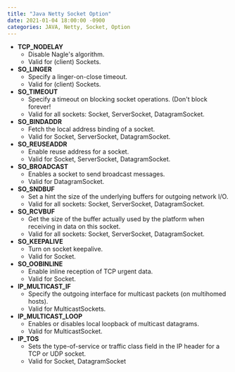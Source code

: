 ```yaml
---
title: "Java Netty Socket Option"
date: 2021-01-04 18:00:00 -0900
categories: JAVA, Netty, Socket, Option
---
```


- **TCP_NODELAY**
    - Disable Nagle's algorithm.
    - Valid for (client) Sockets.
- **SO_LINGER**
    - Specify a linger-on-close timeout.
    - Valid for (client) Sockets.
- **SO_TIMEOUT**
    - Specify a timeout on blocking socket operations. (Don't block forever!
    - Valid for all sockets: Socket, ServerSocket, DatagramSocket.
- **SO_BINDADDR**
    - Fetch the local address binding of a socket.
    - Valid for Socket, ServerSocket, DatagramSocket.
- **SO_REUSEADDR**
    - Enable reuse address for a socket.
    - Valid for Socket, ServerSocket, DatagramSocket.
- **SO_BROADCAST**
    - Enables a socket to send broadcast messages.
    - Valid for DatagramSocket.
- **SO_SNDBUF**
    - Set a hint the size of the underlying buffers for outgoing network I/O.
    - Valid for all sockets: Socket, ServerSocket, DatagramSocket.
- **SO_RCVBUF**
    - Get the size of the buffer actually used by the platform when receiving in data on this socket.
    - Valid for all sockets: Socket, ServerSocket, DatagramSocket.
- **SO_KEEPALIVE**
    - Turn on socket keepalive.
    - Valid for Socket.
- **SO_OOBINLINE**
    - Enable inline reception of TCP urgent data.
    - Valid for Socket.
- **IP_MULTICAST_IF**
    - Specify the outgoing interface for multicast packets (on multihomed hosts).
    - Valid for MulticastSockets.
- **IP_MULTICAST_LOOP**
    - Enables or disables local loopback of multicast datagrams.
    - Valid for MulticastSocket.
- **IP_TOS**
    - Sets the type-of-service or traffic class field in the IP header for a TCP or UDP socket.
    - Valid for Socket, DatagramSocket
